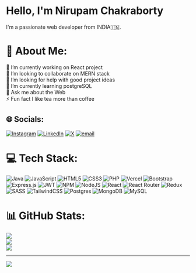 <h1>Hello, I'm Nirupam Chakraborty</h1>
I'm a passionate web developer from INDIA🇮🇳.

# 💫 About Me:
🔭 I’m currently working on React project<br>👯 I’m looking to collaborate on MERN stack<br>🤝 I’m looking for help with good project ideas<br>🌱 I’m currently learning postgreSQL<br>💬 Ask me about the Web<br>⚡ Fun fact I like tea more than coffee


## 🌐 Socials:
[![Instagram](https://img.shields.io/badge/Instagram-%23E4405F.svg?logo=Instagram&logoColor=white)](https://instagram.com/@nirupam.cty) [![LinkedIn](https://img.shields.io/badge/LinkedIn-%230077B5.svg?logo=linkedin&logoColor=white)](https://www.linkedin.com/in/nirupam-chakraborty-01a55b254/) [![X](https://img.shields.io/badge/X-black.svg?logo=X&logoColor=white)](https://x.com/@Nirupamcty) [![email](https://img.shields.io/badge/Email-D14836?logo=gmail&logoColor=white)](mailto:nirupamchakraborty04@gmail.com) 

# 💻 Tech Stack:
![Java](https://img.shields.io/badge/java-%23ED8B00.svg?style=for-the-badge&logo=openjdk&logoColor=white) ![JavaScript](https://img.shields.io/badge/javascript-%23323330.svg?style=for-the-badge&logo=javascript&logoColor=%23F7DF1E) ![HTML5](https://img.shields.io/badge/html5-%23E34F26.svg?style=for-the-badge&logo=html5&logoColor=white) ![CSS3](https://img.shields.io/badge/css3-%231572B6.svg?style=for-the-badge&logo=css3&logoColor=white) ![PHP](https://img.shields.io/badge/php-%23777BB4.svg?style=for-the-badge&logo=php&logoColor=white) ![Vercel](https://img.shields.io/badge/vercel-%23000000.svg?style=for-the-badge&logo=vercel&logoColor=white) ![Bootstrap](https://img.shields.io/badge/bootstrap-%238511FA.svg?style=for-the-badge&logo=bootstrap&logoColor=white) ![Express.js](https://img.shields.io/badge/express.js-%23404d59.svg?style=for-the-badge&logo=express&logoColor=%2361DAFB) ![JWT](https://img.shields.io/badge/JWT-black?style=for-the-badge&logo=JSON%20web%20tokens) ![NPM](https://img.shields.io/badge/NPM-%23CB3837.svg?style=for-the-badge&logo=npm&logoColor=white) ![NodeJS](https://img.shields.io/badge/node.js-6DA55F?style=for-the-badge&logo=node.js&logoColor=white) ![React](https://img.shields.io/badge/react-%2320232a.svg?style=for-the-badge&logo=react&logoColor=%2361DAFB) ![React Router](https://img.shields.io/badge/React_Router-CA4245?style=for-the-badge&logo=react-router&logoColor=white) ![Redux](https://img.shields.io/badge/redux-%23593d88.svg?style=for-the-badge&logo=redux&logoColor=white) ![SASS](https://img.shields.io/badge/SASS-hotpink.svg?style=for-the-badge&logo=SASS&logoColor=white) ![TailwindCSS](https://img.shields.io/badge/tailwindcss-%2338B2AC.svg?style=for-the-badge&logo=tailwind-css&logoColor=white) ![Postgres](https://img.shields.io/badge/postgres-%23316192.svg?style=for-the-badge&logo=postgresql&logoColor=white) ![MongoDB](https://img.shields.io/badge/MongoDB-%234ea94b.svg?style=for-the-badge&logo=mongodb&logoColor=white) ![MySQL](https://img.shields.io/badge/mysql-4479A1.svg?style=for-the-badge&logo=mysql&logoColor=white)
# 📊 GitHub Stats:
![](https://github-readme-stats.vercel.app/api?username=NirupamChakraborty&theme=shadow_blue&hide_border=false&include_all_commits=true&count_private=true)<br/>
![](https://github-readme-streak-stats.herokuapp.com/?user=NirupamChakraborty&theme=shadow_blue&hide_border=false)<br/>
![](https://github-readme-stats.vercel.app/api/top-langs/?username=NirupamChakraborty&theme=shadow_blue&hide_border=false&include_all_commits=true&count_private=true&layout=compact)

---
[![](https://visitcount.itsvg.in/api?id=NirupamChakraborty&icon=0&color=0)](https://visitcount.itsvg.in)


















































































